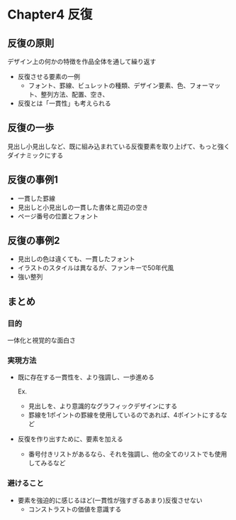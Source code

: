 # Chapter4 反復

## 反復の原則

デザイン上の何かの特徴を作品全体を通して繰り返す

- 反復させる要素の一例
    - フォント、罫線、ビュレットの種類、デザイン要素、色、フォーマット、整列方法、配置、空き、
- 反復とは「一貫性」も考えられる

## 反復の一歩

見出し小見出しなど、既に組み込まれている反復要素を取り上げて、もっと強くダイナミックにする

## 反復の事例1

- 一貫した罫線
- 見出しと小見出しの一貫した書体と周辺の空き
- ページ番号の位置とフォント

## 反復の事例2

- 見出しの色は違くても、一貫したフォント
- イラストのスタイルは異なるが、ファンキーで50年代風
- 強い整列

## まとめ

### 目的

一体化と視覚的な面白さ

### 実現方法

- 既に存在する一貫性を、より強調し、一歩進める
    
    Ex. 
    
    - 見出しを、より意識的なグラフィックデザインにする
    - 罫線を1ポイントの罫線を使用しているのであれば、4ポイントにするなど
- 反復を作り出すために、要素を加える
    - 番号付きリストがあるなら、それを強調し、他の全てのリストでも使用してみるなど

### 避けること

- 要素を強迫的に感じるほど(一貫性が強すぎるあまり)反復させない
    - コンストラストの価値を意識する